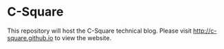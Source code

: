 # C-Square

This repository will host the C-Square technical blog. Please visit http://c-square.github.io to view the website.


